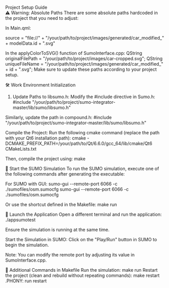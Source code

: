 Project Setup Guide </br>
⚠️ Warning: Absolute Paths
There are some absolute paths hardcoded in the project that you need to adjust:

In Main.qml: 

source = "file://" + "/your/path/to/project/images/generated/car_modified_" + modelData.id + ".svg"

In the applyColorToSVG() function of SumoInterface.cpp:
QString originalFilePath = "/your/path/to/project/images/car-cropped.svg";
QString uniqueFileName = "/your/path/to/project/images/generated/car_modified_" + id + ".svg";
Make sure to update these paths according to your project setup.

🛠️ Work Environment Initialization
1. Update Paths to libsumo.h:
Modify the #include directive in Sumo.h:
#include "/your/path/to/project/sumo-integrator-master/lib/sumo/libsumo.h"

Similarly, update the path in compound.h:
#include "/your/path/to/project/sumo-integrator-master/lib/sumo/libsumo.h"

 Compile the Project:
Run the following cmake command (replace the path with your Qt6 installation path):
cmake -DCMAKE_PREFIX_PATH=/your/path/to/Qt/6.6.0/gcc_64/lib/cmake/Qt6 CMakeLists.txt

Then, compile the project using: make


🚗 Start the SUMO Simulation
To run the SUMO simulation, execute one of the following commands after generating the executable:

For SUMO with GUI:
sumo-gui --remote-port 6066 -c ./sumofiles/osm.sumocfg
sumo-gui --remote-port 6066 -c ./sumofiles/osm.sumocfg

Or use the shortcut defined in the Makefile: make run


🚀 Launch the Application
Open a different terminal and run the application: ./appsumotest

Ensure the simulation is running at the same time.

Start the Simulation in SUMO:
Click on the "Play/Run" button in SUMO to begin the simulation.

Note: You can modify the remote port by adjusting its value in SumoInterface.cpp.

🔧 Additional Commands in Makefile
Run the simulation:    make run
Restart the project (clean and rebuild without repeating commands): make restart
.PHONY: run restart








